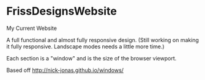 FrissDesignsWebsite
===================

My Current Website

A full functional and almost fully responsive design. (Still working on making it fully responsive. Landscape modes 
needs a little more time.)

Each section is a "window" and is the size of the browser viewport. 

Based off http://nick-jonas.github.io/windows/ 
